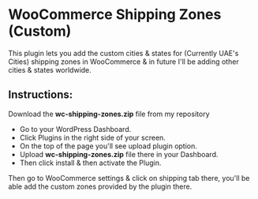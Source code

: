 # WooCommerce Shipping Zones (Custom)
<p>This plugin lets you add the custom cities & states for (Currently UAE's Cities) shipping zones in WooCommerce & in future I'll be adding other cities & states worldwide.</p>
<h2>Instructions:</h2>
<p>Download the <b>wc-shipping-zones.zip</b> file from my repository</p>
<ul>
  <li>Go to your WordPress Dashboard.</li>
  <li>Click Plugins in the right side of your screen.</li>
  <li>On the top of the page you'll see upload plugin option.</li>
  <li>Upload <b>wc-shipping-zones.zip</b> file there in your Dashboard.</li>
  <li>Then click install & then activate the Plugin.</li>
</ul>
<p>Then go to WooCommerce settings & click on shipping tab there, you'll be able add the custom zones provided by the plugin there.</p>
